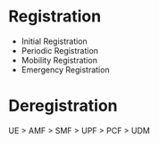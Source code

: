 # Registration

- Initial Registration
- Periodic Registration
- Mobility Registration
- Emergency Registration

# Deregistration

UE > AMF > SMF > UPF > PCF > UDM

